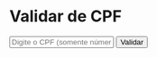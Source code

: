 <!DOCTYPE html>
<html lang="pt-br">
<head>
  <meta charset="UTF-8">
  <title>Validador de CPF</title>
  
</head>
<body>

  <h1> Validar de CPF</h1>
  <input type="text" id="cpf" placeholder="Digite o CPF (somente números)" maxlength="11">
  <button onclick="validarCPF()">Validar</button>
  <div id="resultado"></div>

  <script>
    function validarCPF() {
      const cpf = document.getElementById('cpf').value;

      if (!/^\d{11}$/.test(cpf)) {
        document.getElementById('resultado').textContent = "❌ CPF deve conter 11 números.";
        return;
      }

      if (/^(\d)\1+$/.test(cpf)) {
        document.getElementById('resultado').textContent = "❌ CPF inválido (números repetidos).";
        return;
      }

      let soma = 0;
      for (let i = 0; i < 9; i++) {
        soma += parseInt(cpf.charAt(i)) * (10 - i);
      }

      let digito1 = 11 - (soma % 11);
      if (digito1 > 9) digito1 = 0;

      if (parseInt(cpf.charAt(9)) !== digito1) {
        document.getElementById('resultado').textContent = "❌ CPF inválido.";
        return;
      }

      soma = 0;
      for (let i = 0; i < 10; i++) {
        soma += parseInt(cpf.charAt(i)) * (11 - i);
      }

      let digito2 = 11 - (soma % 11);
      if (digito2 > 9) digito2 = 0;

      if (parseInt(cpf.charAt(10)) !== digito2) {
        document.getElementById('resultado').textContent = "❌ CPF inválido.";
        return;
      }

      document.getElementById('resultado').textContent = "✅ CPF válido!";
    }
  </script>

</body>
</html>
